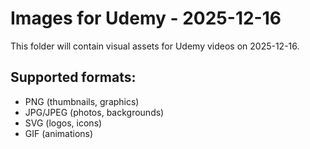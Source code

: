 # Images for Udemy - 2025-12-16

This folder will contain visual assets for Udemy videos on 2025-12-16.

## Supported formats:
- PNG (thumbnails, graphics)
- JPG/JPEG (photos, backgrounds)
- SVG (logos, icons)
- GIF (animations)
